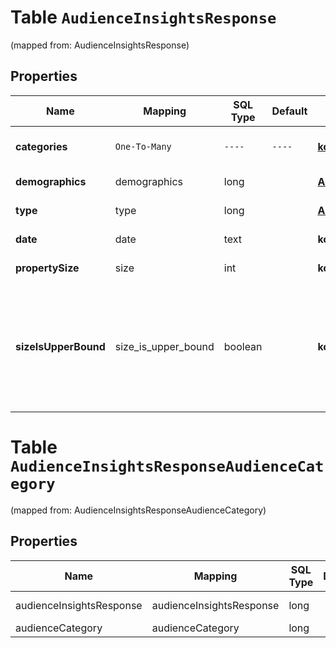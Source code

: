 
# Table `AudienceInsightsResponse`
(mapped from: AudienceInsightsResponse)

## Properties
Name | Mapping | SQL Type | Default | Type | Description | Notes
---- | ------- | -------- | ------- | ---- | ----------- | -----
**categories** | `One-To-Many` | `----` | `----`  | [**kotlin.Array&lt;AudienceCategory&gt;**](AudienceCategory.md) | Category interest distribution |  [optional]
**demographics** | demographics | long |  | [**AudienceDemographics**](AudienceDemographics.md) |  |  [optional] [foreignkey]
**type** | type | long |  | [**AudienceInsightType**](AudienceInsightType.md) |  |  [optional] [foreignkey]
**date** | date | text |  | **kotlin.String** | Generation date |  [optional]
**propertySize** | size | int |  | **kotlin.Int** | Population count. |  [optional]
**sizeIsUpperBound** | size_is_upper_bound | boolean |  | **kotlin.Boolean** | Indicates whether the audience size has been rounded up to the next highest upper boundary. |  [optional]


# **Table `AudienceInsightsResponseAudienceCategory`**
(mapped from: AudienceInsightsResponseAudienceCategory)

## Properties
Name | Mapping | SQL Type | Default | Type | Description | Notes
---- | ------- | -------- | ------- | ---- | ----------- | -----
audienceInsightsResponse | audienceInsightsResponse | long | | kotlin.Long | Primary Key | *one*
audienceCategory | audienceCategory | long | | kotlin.Long | Foreign Key | *many*








